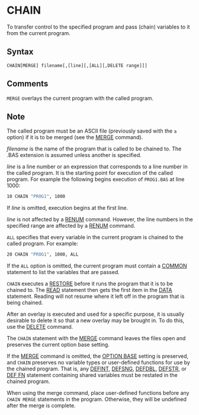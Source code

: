 # CHAIN

To transfer control to the specified program and pass (chain) variables to it from the current program.

## Syntax

`CHAIN[MERGE] filename[,[line][,[ALL][,DELETE range]]]`

## Comments

`MERGE` overlays the current program with the called program.

## Note

The called program must be an ASCII file (previously saved with the `a` option) if it is to be merged (see the [MERGE](MERGE) command).

*filename* is the name of the program that is called to be chained to. The .BAS extension is assumed unless another is specified.

*line* is a line number or an expression that corresponds to a line number in the called program. It is the starting point for execution of the called program. For example the following begins execution of `PROG1.BAS` at line 1000:

```vb
10 CHAIN "PROG1", 1000
```

If *line* is omitted, execution begins at the first line.

*line* is not affected by a [RENUM](RENUM) command. However, the line numbers in the specified range are affected by a [RENUM](RENUM) command.

`ALL` specifies that every variable in the current program is chained to the called program. For example:

```vb
20 CHAIN "PROG1", 1000, ALL
```

If the `ALL` option is omitted, the current program must contain a [COMMON](COMMON) statement to list the variables that are passed.

`CHAIN` executes a [RESTORE](RESTORE) before it runs the program that it is to be chained to. The [READ](READ) statement then gets the first item in the [DATA](DATA) statement. Reading will not resume where it left off in the program that is being chained.

After an overlay is executed and used for a specific purpose, it is usually desirable to delete it so that a new overlay may be brought in. To do this, use the [DELETE](DELETE) command.

The `CHAIN` statement with the [MERGE](MERGE) command leaves the files open and preserves the current option base setting.

If the [MERGE](MERGE) command is omitted, the [OPTION BASE](OPTION-BASE) setting is preserved, and `CHAIN` preserves no variable types or user-defined functions for use by the chained program. That is, any [DEFINT](DEFINT), [DEFSNG](DEFSNG), [DEFDBL](DEFDBL), [DEFSTR](DEFSTR), or [DEF FN](DEF-FN) statement containing shared variables must be restated in the chained program.

When using the merge command, place user-defined functions before any `CHAIN MERGE` statements in the program. Otherwise, they will be undefined after the merge is complete.
